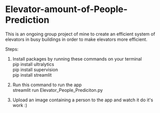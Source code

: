 # Elevator-amount-of-People-Prediction
This is an ongoing group project of mine to create an efficient system of elevators in busy buildings in order to make elevators more efficient.

Steps:
1. Install packages by running these commands on your terminal\
   pip install ultralytics\
   pip install supervision\
   pip install streamlit

2. Run this command to run the app\
   streamlit run Elevator_People_Prediciton.py
   
3. Upload an image containing a person to the app and watch it do it's work :)
